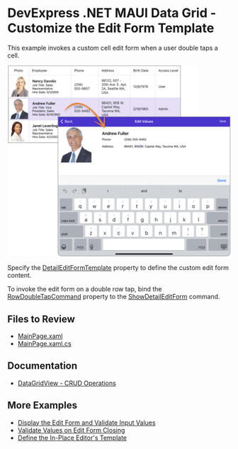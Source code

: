 # DevExpress .NET MAUI Data Grid - Customize the Edit Form Template

This example invokes a custom cell edit form when a user double taps a cell.

<img src="./img/grid-edit-form-template.png"/>

Specify the [DetailEditFormTemplate](https://docs.devexpress.com/MAUI/DevExpress.Maui.DataGrid.DataGridView.DetailEditFormTemplate) property to define the custom edit form content.

To invoke the edit form on a double row tap, bind the [RowDoubleTapCommand](https://docs.devexpress.com/MAUI/DevExpress.Maui.DataGrid.DataGridView.RowDoubleTapCommand) property to the [ShowDetailEditForm](https://docs.devexpress.com/MAUI/DevExpress.Maui.DataGrid.DataGridViewCommands.ShowDetailEditForm) command.

## Files to Review

* [MainPage.xaml](MainPage.xaml)
* [MainPage.xaml.cs](MainPage.xaml.cs)

## Documentation

* [DataGridView - CRUD Operations](https://docs.devexpress.com/MAUI/404420/data-grid/crud/crud-overview)

## More Examples

* [Display the Edit Form and Validate Input Values](/CS/EditForm/)
* [Validate Values on Edit Form Closing](/CS/ValidateFormEvent/)
* [Define the In-Place Editor's Template](/CS/InPlaceEditors/)
